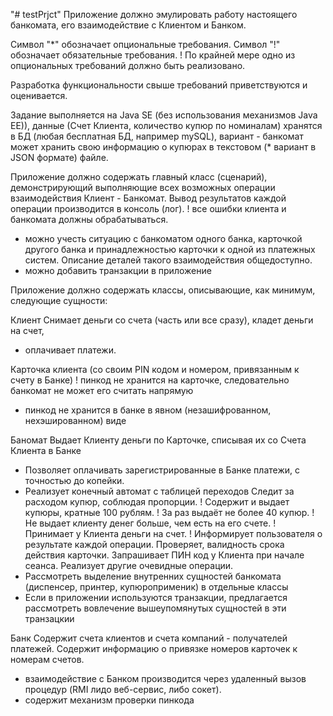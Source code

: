 "# testPrjct" 
Приложение должно эмулировать работу настоящего банкомата,
его взаимодействие с Клиентом и Банком.

Символ "*" обозначает опциональные требования.
Символ "!" обозначает обязательные требования.
! По крайней мере одно из опциональных требований должно быть реализовано.

Разработка функциональности свыше требований приветствуются и оценивается.

Задание выполняется на Java SE (без использования механизмов Java EE)), 
данные (Счет Клиента, количество купюр по номиналам) хранятся в БД (любая бесплатная БД, например mySQL), 
вариант - банкомат может хранить свою информацию о купюрах в текстовом (* вариант в JSON формате) файле.

Приложение должно содержать главный класс (сценарий), демонстрирующий выполняющие всех возможных 
операции взаимодействия Клиент - Банкомат.
Вывод результатов каждой операции производится в консоль (лог).
! все ошибки клиента и банкомата должны обрабатываться.

* можно учесть ситуацию с банкоматом одного банка, карточкой другого банка и 
  принадлежностью карточки к одной из платежных систем. Описание деталей такого взаимодействия общедоступно.
* можно добавить транзакции в приложение   

Приложение должно содержать классы, описывающие, как минимум, следующие сущности:

Клиент
Снимает деньги со счета (часть или все сразу), кладет деньги на счет,
* оплачивает платежи.

Карточка клиента
(со своим PIN кодом и номером, привязанным к счету в Банке)
! пинкод не хранится на карточке, следовательно банкомат не может его считать напрямую
* пинкод не хранится в банке в явном (незашифрованном, нехэшированном) виде

Баномат
Выдает Клиенту деньги по Карточке, списывая их со Счета Клиента в Банке
* Позволяет оплачивать зарегистрированные в Банке платежи, с точностью до копейки.
* Реализует конечный автомат с таблицей переходов
  Следит за расходом купюр, соблюдая пропорции.
! Содержит и выдает купюры, кратные 100 рублям.
! За раз выдаёт не более 40 купюр.
! Не выдает клиенту денег больше, чем есть на его счете.
! Принимает у Клиента деньги на счет. 
! Информирует пользователя о результате каждой операции.
Проверяет, валидность срока действия карточки.
Запрашивает ПИН код у Клиента при начале сеанса.
Реализует другие очевидные операции.
* Рассмотреть выделение внутренних сущностей банкомата (диспенсер, принтер, купюроприменик) в отдельные классы
* Если в приложении используются транзакции, предлагается рассмотреть 
   вовлечение вышеупомянутых сущностей в эти транзацкии

Банк
Содержит счета клиентов и счета компаний - получателей платежей.
Содержит информацию о привязке номеров карточек к номерам счетов.
* взаимодействие с Банком производится через удаленный вызов процедур (RMI лидо веб-сервис, либо сокет).
* содержит механизм проверки пинкода
